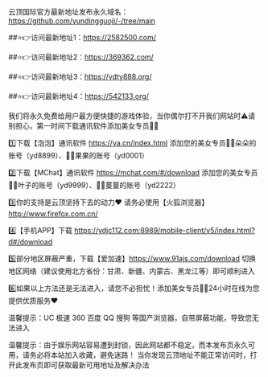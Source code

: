

云顶国际官方最新地址发布永久域名：https://github.com/yundingguoji/-/tree/main

##⭐️👉访问最新地址1：https://2582500.com/

##⭐️👉访问最新地址2：https://369362.com/

##⭐️👉访问最新地址3：https://ydty888.org/

##⭐️👉访问最新地址4：https://542133.org/

我们将永久免费给用户最方便快捷的游戏体验，当你偶尔打不开我们网站时⚠️请别担心，第一时间下载通讯软件添加美女专员🧚‍♀️

1️⃣下载【泡泡】通讯软件 https://ya.cn/index.html  添加您的美女专员🧚‍♀️朵朵的账号（yd8899）、🧚‍♀️果果的账号（yd0001）

2️⃣下载【MChat】通讯软件 https://mchat.com/#/download  添加您的美女专员🧚‍♀️叶子的账号（yd9999）、🧚‍♀️蔓蔓的账号（yd2222）

3️⃣你的支持是云顶坚持下去的动力❤️ 请务必使用【火狐浏览器】 http://www.firefox.com.cn/

4️⃣【手机APP】下载 https://ydjc112.com:8989/mobile-client/v5/index.html?d#/download

5️⃣部分地区屏蔽严重，下载【爱加速】https://www.91ajs.com/download 切换地区网络（建议使用北方省份：甘肃、新疆、内蒙古、黑龙江等）即可顺利进入 

6️⃣如果以上方法还是无法进入，请您不必担忧！添加美女专员🧚‍♀️24小时在线为您提供优质服务❤️ 

温馨提示：UC 极速 360 百度 QQ 搜狗 等国产浏览器，自带屏蔽功能，导致您无法进入

温馨提示：由于娱乐网站容易遭到封锁，因此网站都不稳定，而本发布页永久可用，请务必将本站加入收藏，避免迷路！ 当你发现云顶地址不能正常访问时，打开此发布页即可获取最新可用地址及解决办法
